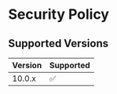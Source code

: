 # Security Policy

## Supported Versions

| Version | Supported          |
| ------- | ------------------ |
|  10.0.x | :white_check_mark: |
